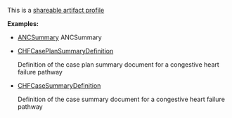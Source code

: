 This is a [shareable artifact profile](profiles.html#artifact-profiles)

**Examples:**

*   [ANCSummary](https://build.fhir.org/ig/cqframework/cpg-example-anc/branches/main/GraphDefinition-anc-summary.html) ANCSummary
*   [CHFCasePlanSummaryDefinition](GraphDefinition-chf-caseplansummarydefinition.html)

    Definition of the case plan summary document for a congestive heart failure pathway

*   [CHFCaseSummaryDefinition](GraphDefinition-chf-casesummarydefinition.html)

    Definition of the case summary document for a congestive heart failure pathway